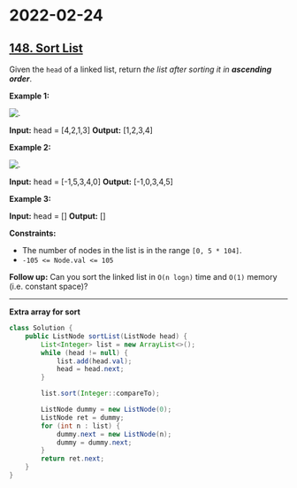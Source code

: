# 2022-02-24

## [148. Sort List](https://leetcode.com/problems/sort-list/)

Given the `head` of a linked list, return _the list after sorting it in **ascending order**_.

**Example 1:**

![.](https://assets.leetcode.com/uploads/2020/09/14/sort_list_1.jpg)

**Input:** head = \[4,2,1,3\]
**Output:** \[1,2,3,4\]

**Example 2:**

![.](https://assets.leetcode.com/uploads/2020/09/14/sort_list_2.jpg)

**Input:** head = \[-1,5,3,4,0\]
**Output:** \[-1,0,3,4,5\]

**Example 3:**

**Input:** head = \[\]
**Output:** \[\]

**Constraints:**

- The number of nodes in the list is in the range `[0, 5 * 104]`.
- `-105 <= Node.val <= 105`

**Follow up:** Can you sort the linked list in `O(n logn)` time and `O(1)` memory (i.e. constant space)?

---

**Extra array for sort**

```java
class Solution {
    public ListNode sortList(ListNode head) {
        List<Integer> list = new ArrayList<>();
        while (head != null) {
            list.add(head.val);
            head = head.next;
        }

        list.sort(Integer::compareTo);

        ListNode dummy = new ListNode(0);
        ListNode ret = dummy;
        for (int n : list) {
            dummy.next = new ListNode(n);
            dummy = dummy.next;
        }
        return ret.next;
    }
}
```
